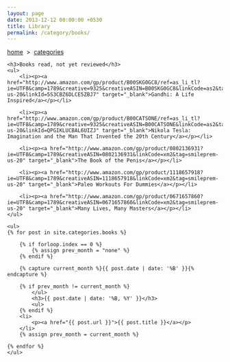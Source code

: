 ```yaml
---
layout: page
date: 2013-12-12 00:00:00 +0530
title: Library
permalink: /category/books/
---
```


<div>
    <a href="{{ site.url }}">home</a> &nbsp;&gt;&nbsp; <a href="{{ site.url }}/categories">categories</a>

    <h3>Books read, not yet reviewed</h3>
	<ul>
		<li><p><a href="http://www.amazon.com/gp/product/B00SKG0GC8/ref=as_li_tl?ie=UTF8&camp=1789&creative=9325&creativeASIN=B00SKG0GC8&linkCode=as2&tag=smileprem-us-20&linkId=5S3CBZ6DLCE5ZBJ7" target="_blank">Gandhi: A Life Inspired</a></p></li>
		
		<li><p><a href="http://www.amazon.com/gp/product/B00CATSONE/ref=as_li_tl?ie=UTF8&camp=1789&creative=9325&creativeASIN=B00CATSONE&linkCode=as2&tag=smileprem-us-20&linkId=QPGIKLUCBAL6UIZJ" target="_blank">Nikola Tesla: Imagination and the Man That Invented the 20th Century</a></p></li>
		
		<li><p><a href="http://www.amazon.com/gp/product/0802136931?ie=UTF8&camp=1789&creativeASIN=0802136931&linkCode=xm2&tag=smileprem-us-20" target="_blank">The Book of the Penis</a></p></li>
		
		<li><p><a href="http://www.amazon.com/gp/product/1118657918?ie=UTF8&camp=1789&creativeASIN=1118657918&linkCode=xm2&tag=smileprem-us-20" target="_blank">Paleo Workouts For Dummies</a></p></li>
		
		<li><p><a href="http://www.amazon.com/gp/product/0671657860?ie=UTF8&camp=1789&creativeASIN=0671657860&linkCode=xm2&tag=smileprem-us-20" target="_blank">Many Lives, Many Masters</a></p></li>
	</ul>
	
	<ul>
    {% for post in site.categories.books %}

    	{% if forloop.index == 0 %}
    		{% assign prev_month = "none" %}
    	{% endif %}

		{% capture current_month %}{{ post.date | date: '%B' }}{% endcapture %}

		{% if prev_month != current_month %}	
			</ul>
			<h3>{{ post.date | date: '%B, %Y' }}</h3>
			<ul>
		{% endif %}	
		<li>
			<p><a href="{{ post.url }}">{{ post.title }}</a></p>
		</li>
		{% assign prev_month = current_month %}

    {% endfor %}
	</ul>
</div>
